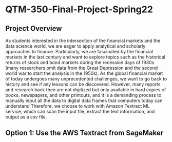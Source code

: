 # QTM-350-Final-Project-Spring22
## Project Overview
As students interested in the intersection of the financial markets and the data science world, we are eager to apply analytical and scholarly approaches to finance. 
Particularly, we are fascinated by the financial markets in the last century and want to explore topics such as the historical returns of stock and bond markets during the recession days of 1930s (many researchers omit data from the Great Depression and the second world war to start the analysis in the 1950s). As the global financial market of today undergoes many unprecedented challenges, we want to go back to history and see if any lessons can be discovered.
However, many reports and research back then are not digitized but only available in hard copies of books, newspapers, and other printouts, and it is a demanding process to manually input all the data to digital data frames that computers today can understand
Therefore, we choose to work with Amazon Textract ML service, which can scan the input file, extract the text information, and output as a csv file.

## Option 1: Use the AWS Textract from SageMaker
